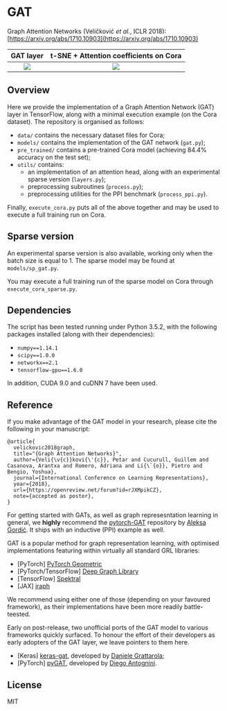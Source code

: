 # GAT
Graph Attention Networks (Veličković *et al.*, ICLR 2018): [https://arxiv.org/abs/1710.10903](https://arxiv.org/abs/1710.10903)

GAT layer            |  t-SNE + Attention coefficients on Cora
:-------------------------:|:-------------------------:
![](https://camo.githubusercontent.com/4fe1a90e67d17a2330d7cfcddc930d5f7501750c/68747470733a2f2f7777772e64726f70626f782e636f6d2f732f71327a703170366b37396a6a6431352f6761745f6c617965722e706e673f7261773d31)  |  ![](https://raw.githubusercontent.com/PetarV-/GAT/gh-pages/assets/t-sne.png)

## Overview
Here we provide the implementation of a Graph Attention Network (GAT) layer in TensorFlow, along with a minimal execution example (on the Cora dataset). The repository is organised as follows:
- `data/` contains the necessary dataset files for Cora;
- `models/` contains the implementation of the GAT network (`gat.py`);
- `pre_trained/` contains a pre-trained Cora model (achieving 84.4% accuracy on the test set);
- `utils/` contains:
    * an implementation of an attention head, along with an experimental sparse version (`layers.py`);
    * preprocessing subroutines (`process.py`);
    * preprocessing utilities for the PPI benchmark (`process_ppi.py`).

Finally, `execute_cora.py` puts all of the above together and may be used to execute a full training run on Cora.

## Sparse version
An experimental sparse version is also available, working only when the batch size is equal to 1.
The sparse model may be found at `models/sp_gat.py`.

You may execute a full training run of the sparse model on Cora through `execute_cora_sparse.py`.

## Dependencies

The script has been tested running under Python 3.5.2, with the following packages installed (along with their dependencies):

- `numpy==1.14.1`
- `scipy==1.0.0`
- `networkx==2.1`
- `tensorflow-gpu==1.6.0`

In addition, CUDA 9.0 and cuDNN 7 have been used.

## Reference
If you make advantage of the GAT model in your research, please cite the following in your manuscript:

```
@article{
  velickovic2018graph,
  title="{Graph Attention Networks}",
  author={Veli{\v{c}}kovi{\'{c}}, Petar and Cucurull, Guillem and Casanova, Arantxa and Romero, Adriana and Li{\`{o}}, Pietro and Bengio, Yoshua},
  journal={International Conference on Learning Representations},
  year={2018},
  url={https://openreview.net/forum?id=rJXMpikCZ},
  note={accepted as poster},
}
```

For getting started with GATs, as well as graph represesntation learning in general, we **highly** recommend the [pytorch-GAT](https://github.com/gordicaleksa/pytorch-GAT) repository by [Aleksa Gordić](https://github.com/gordicaleksa). It ships with an inductive (PPI) example as well.

GAT is a popular method for graph representation learning, with optimised implementations featuring within virtually all standard GRL libraries:
- \[PyTorch\] [PyTorch Geometric](https://pytorch-geometric.readthedocs.io/en/latest/)
- \[PyTorch/TensorFlow\] [Deep Graph Library](https://www.dgl.ai/)
- \[TensorFlow\] [Spektral](https://graphneural.network/)
- \[JAX\] [jraph](https://github.com/deepmind/jraph)

We recommend using either one of those (depending on your favoured framework), as their implementations have been more readily battle-teested.

Early on post-release, two unofficial ports of the GAT model to various frameworks quickly surfaced. To honour the effort of their developers as early adopters of the GAT layer, we leave pointers to them here.
- \[Keras\] [keras-gat](https://github.com/danielegrattarola/keras-gat), developed by [Daniele Grattarola](https://github.com/danielegrattarola);
- \[PyTorch\] [pyGAT](https://github.com/Diego999/pyGAT), developed by [Diego Antognini](https://github.com/Diego999).

## License
MIT
